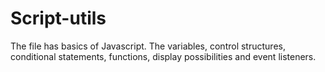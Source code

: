 # Script-utils
The file has basics of Javascript. The variables, control structures, conditional statements, functions, display possibilities and event listeners.
